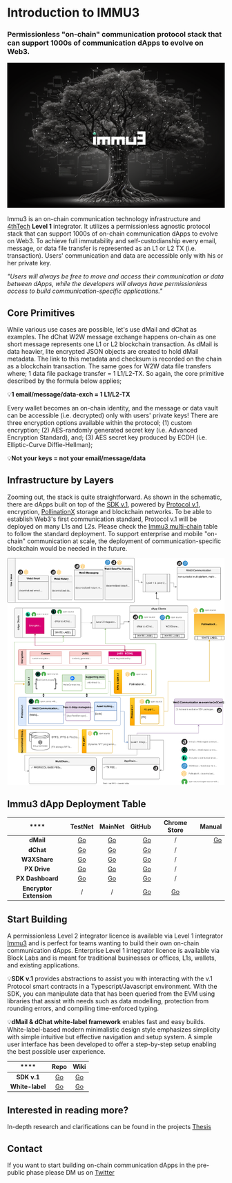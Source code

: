 # Introduction to IMMU3

### Permissionless "on-chain" communication protocol stack that can support 1000s of communication dApps to evolve on Web3. ### 

![immu3 creative](https://github.com/immu3-io/static-assets/blob/323c63bb25f4e923589422c156895c0fe3f30153/image/immu3_creative.png)

Immu3 is an on-chain communication technology infrastructure and [4thTech](https://github.com/4thtech) **Level 1** integrator. It utilizes a permissionless agnostic protocol stack that can support 1000s of on-chain communication dApps to evolve on Web3. To achieve full immutability and self-custodianship every email, message, or data file transfer is represented as an L1 or L2 TX (i.e. transaction). Users' communication and data are accessible only with his or her private key.

_"Users will always be free to move and access their communication or data between dApps, while the developers will always have permissionless access to build communication-specific applications."_

## Core Primitives

While various use cases are possible, let's use dMail and dChat as examples. The dChat W2W message exchange happens on-chain as one short message represents one L1 or L2 blockchain transaction. As dMail is data heavier, lite encrypted JSON objects are created to hold dMail metadata. The link to this metadata and checksum is recorded on the chain as a blockchain transaction. The same goes for W2W data file transfers where; 1 data file package transfer = 1 L1/L2-TX. So again, the core primitive described by the formula below applies; 

💡**1 email/message/data-exch = 1 L1/L2-TX**

Every wallet becomes an on-chain identity, and the message or data vault can be accessible (i.e. decrypted) only with users' private keys! There are three encryption options available within the protocol; (1) custom encryption; (2) AES-randomly generated secret key (i.e. Advanced Encryption Standard), and; (3) AES secret key produced by ECDH (i.e. Elliptic-Curve Diffie-Hellman); 

💡**Not your keys = not your email/message/data**

## Infrastructure by Layers

Zooming out, the stack is quite straightforward. As shown in the schematic, there are dApps built on top of the [SDK v.1](https://github.com/4thtech/4thtech-sdk-js), powered by [Protocol v.1](https://github.com/4thtech/smart-contracts), encryption, [PollinationX](https://github.com/pollinationx/) storage and blockchain networks. To be able to establish Web3's first communication standard, Protocol v.1 will be deployed on many L1s and L2s. Please check the [Immu3 multi-chain](https://wiki.immu3.io/infrastructure/protocol-v.1/multi-chain) table to follow the standard deployment. To support enterprise and mobile "on-chain" communication at scale, the deployment of communication-specific blockchain would be needed in the future.

![immu3 by layers](https://github.com/immu3-io/static-assets/blob/b90554bcca1a4d7696079beb1a0cab5265129afa/image/infrastructural-layer-schematic-immu3.svg)

## Immu3 dApp Deployment Table

| ****                    | **TestNet** | **MainNet** | **GitHub** | **Chrome Store** | **Manual** |
|:-------------------------:|:-------------:|:-------------:|------------:|:------------------:|------------------:|
| **dMail**               | [Go](https://testnet.immu3.io)       | [Go](https://app.immu3.io)            | [Go](https://github.com/immu3-io/app.immu3.io)           | /                 | [Go](https://wiki.immu3.io/dapps-and-clients/intro-to-dmail)                 |
| **dChat**               | [Go](https://testnet.immu3.io)            | [Go](https://app.immu3.io)            | [Go](https://github.com/immu3-io/app.immu3.io)           | /                 |                  |
| **W3XShare**            | [Go](https://testnet.w3xshare.com)            | [Go](https://w3xshare.com)            | [Go](https://github.com/immu3-io/w3xshare.com)           | /                 |                  |
| **PX Drive**            | [Go](https://testnet.drive.pollinationx.io)            | [Go](https://drive.pollinationx.io)            | [Go](https://github.com/PollinationX/pxDrive)           | /                 |                  | 
| **PX Dashboard**        | [Go](https://testnet.pollinationx.io)            | [Go](https://app.pollinationx.io)            | [Go](https://github.com/PollinationX/dapp)           | /                 |                  |
| **Encryptor Extension** | /           | /            | [Go](https://github.com/4thtech/encryptor-extension)           | [Go](https://chrome.google.com/webstore/detail/encryptor/feolajpinjjfikmmeknkdjbllbppojij?hl=en)                 |                  |

## Start Building

A permissionless Level 2 integrator licence is available via Level 1 integrator [Immu3](https://wiki.immu3.io/) and is perfect for teams wanting to build their own on-chain communication dApps. Enterprise Level 1 integrator licence is available via Block Labs and is meant for traditional businesses or offices, L1s, wallets, and existing applications.

💡**SDK v.1** provides abstractions to assist you with interacting with the v.1 Protocol smart contracts in a Typescript/Javascript environment. With the SDK, you can manipulate data that has been queried from the EVM using libraries that assist with needs such as data modelling, protection from rounding errors, and compiling time-enforced typing.

💡**dMail & dChat white-label framework** enables fast and easy builds. White-label-based modern minimalistic design style emphasizes simplicity with simple intuitive but effective navigation and setup system. A simple user interface has been developed to offer a step-by-step setup enabling the best possible user experience.

 ****            | **Repo** | **Wiki** |
:---------------:|:--------:|:--------:|
 **SDK v.1**     |     [Go](https://github.com/4thtech/sdk-js)     |     [Go](https://wiki.4thtech.io/docs/sdk)     |     
 **White-label** |      [Go](https://github.com/4thtech/white-label-client)    |     [Go](https://wiki.4thtech.io/docs/white-label)     |

## Interested in reading more?

In-depth research and clarifications can be found in
the projects [Thesis](https://bit.ly/immu3-thesis)

## Contact

If you want to start building on-chain communication dApps in the pre-public phase please DM us on [Twitter](https://twitter.com/immu3_io)
